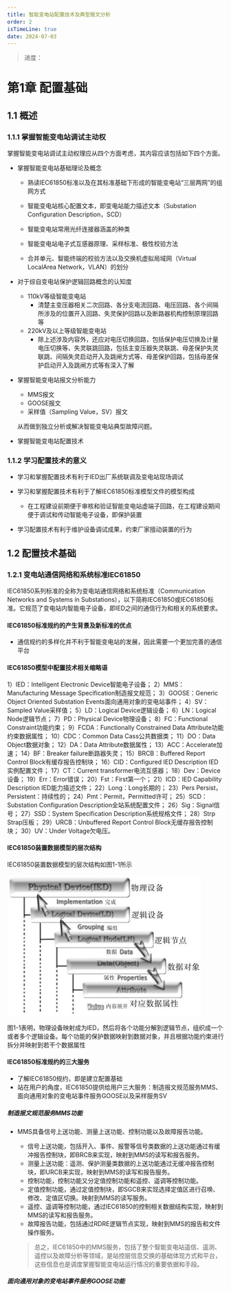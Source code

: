 ```yaml
---
title: 智能变电站配置技术及典型报文分析
order: 2
isTimeLine: true
date: 2024-07-03
---
```

> 进度：

# 第1章 配置基础

## 1.1 概述

### 1.1.1 掌握智能变电站调试主动权

掌握智能变电站调试主动权理应从四个方面考虑，其内容应该包括如下四个方面。

- 掌握智能变电站基础理论及概念

  - 熟读IEC61850标准以及在其标准基础下形成的智能变电站“三层两网”的组网方式

  - 智能变电站核心配置文本，即变电站能力描述文本（Substation Configuration Description，SCD）

  - 智能变电站常用光纤连接器涵盖的种类
  - 智能变电站电子式互感器原理、采样标准、极性校验方法
  - 合并单元、智能终端的校验方法以及交换机虚拟局域网（Virtual LocalArea Network，VLAN）的划分

- 对于综自变电站保护逻辑回路概念的认知度

  - 110kV等级智能变电站
    - 清楚主变压器相关二次回路、各分支电流回路、电压回路、各个间隔所涉及的位置开入回路、失灵保护回路以及断路器机构控制原理回路等
  - 220kV及以上等级智能变电站
    - 除上述涉及内容外，还应对电压切换回路，包括保护电压切换及计量电压切换等、失灵联跳回路，包括主变压器失灵联跳、母差保护失灵联跳、间隔失灵启动开入及跳闸方式等、母差保护回路，包括母差保护启动开入及跳闸方式等有深入了解

- 掌握智能变电站报文分析能力

  - MMS报文
  - GOOSE报文
  - 采样值（Sampling Value，SV）报文

  从而做到独立分析或解决智能变电站典型故障问题。

- 掌握智能变电站配置技术

### 1.1.2 学习配置技术的意义

- 学习和掌握配置技术有利于IED出厂系统联调及变电站现场调试

- 学习和掌握配置技术有利于了解IEC61850标准模型文件的模型构成
  - 在工程建设前期便于审核和验证智能变电站虚端子回路，在工程建设期间便于调试和传动智能电子设备，即保护装置

- 学习配置技术有利于维护设备调试成果，约束厂家擅动装置的行为

## 1.2 配置技术基础

### 1.2.1 变电站通信网络和系统标准IEC61850

IEC61850系列标准的全称为变电站通信网络和系统标准（Communication Networks and Systems in Substations），以下简称IEC61850或IEC61850标准。它规范了变电站内智能电子设备，即IED之间的通信行为和相关的系统要求。

#### IEC61850标准规约的产生背景及新标准的优点

- 通信规约的多样化并不利于智能变电站的发展，因此需要一个更加完善的通信平台

#### IEC61850模型中配置技术相关缩略语

1）IED：Intelligent Electronic Device智能电子设备；
2）MMS：Manufacturing Message Specification制造报文规范；
3）GOOSE：Generic Object Oriented Substation Events面向通用对象的变电站事件；
4）SV：Sampled Value采样值；
5）LD：Logical Device逻辑设备；
6）LN：Logical Node逻辑节点；
7）PD：Physical Device物理设备；
8）FC：Functional Constraint功能约束；
9）FCDA：Functionally Constrained Data Attribute功能约束数据属性；
10）CDC：Common Data Cass公共数据类；
11）DO：Data Object数据对象；
12）DA：Data Attribute数据属性；
13）ACC：Accelerate加速；
14）BF：Breaker failure断路器失灵；
15）BRCB：Buffered Report Control Block有缓存报告控制块；
16）CID：Configured IED Description IED实例配置文件；
17）CT：Current transformer电流互感器；
18）Dev：Device设备；
19）Err：Error错误；
20）Fst：First第一个；
21）ICD：IED Capability Description IED能力描述文件；
22）Long：Long长期的；
23）Pers Persist，Persistent：持续性的；
24）Pmt：Permit，Permitted许可；
25）SCD：Substation Configuration Description全站系统配置文件；
26）Sig：Signal信号；
27）SSD：System Specification Description系统规格文件；
28）Strp Strap压板；
29）URCB：Unbuffered Report Control Block无缓存报告控制块；
30）UV：Under Voltage欠电压。

#### IEC61850装置数据模型的层次结构

IEC61850装置数据模型的层次结构如图1-1所示

![图1-1 IEC61850装置数据模型的层次结构](assets/image-20240703231411257.png)

图1-1表明，物理设备映射成为IED，然后将各个功能分解到逻辑节点，组织成一个或者多个逻辑设备。每个功能的保护数据映射到数据对象，并且根据功能约束进行拆分并映射到若干个数据属性

#### IEC61850标准规约的三大服务

- 了解IEC61850规约，即是建立配置基础
- 站在用户的角度，IEC61850提供给用户三大服务：制造报文规范服务MMS、面向通用对象的变电站事件服务GOOSE以及采样服务SV

##### 制造报文规范服务MMS功能

- MMS具备信号上送功能、测量上送功能、控制功能以及故障报告功能。

  - 信号上送功能，包括开入、事件、报警等信号类数据的上送功能通过有缓冲报告控制块，即BRCB来实现，映射到MMS的读写和报告服务。
  - 测量上送功能：遥测、保护测量类数据的上送功能通过无缓冲报告控制块，即URCB来实现，映射到MMS的读写和报告服务。
  - 控制功能，控制功能又分定值控制功能和遥控、遥调等控制功能。
  - 定值控制功能，通过定值控制块，即SGCB来实现选择定值区进行召唤、修改、定值区切换。映射到MMS的读写服务。
  - 遥控、遥调等控制功能，通过IEC61850的控制相关数据结构实现，映射到MMS的读写和报告服务。
  - 故障报告功能，包括通过RDRE逻辑节点实现，映射到MMS的报告和文件操作服务。

  > 总之，IEC61850中的MMS服务，包括了整个智能变电站遥信、遥测、遥控以及故障分析等领域，是站控层信息交换的基础体现方式和平台，这些信息也是调度掌握智能变电站运行情况的重要依据和手段。

##### 面向通用对象的变电站事件服务GOOSE功能
